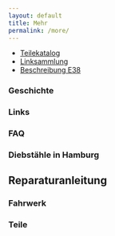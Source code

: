 ```yaml
---
layout: default
title: Mehr
permalink: /more/
---
```


* [Teilekatalog](http://de.bmwfans.info/vin/decoder?vin=DH38229)
* [Linksammlung](http://www.7-forum.com/links/index1.php?site=vcat&cat=4)
* [Beschreibung E38](http://www.7-forum.com/modelle/e38/)

### Geschichte

### Links

### FAQ

### Diebstähle in Hamburg

## Reparaturanleitung
### Fahrwerk
### Teile
